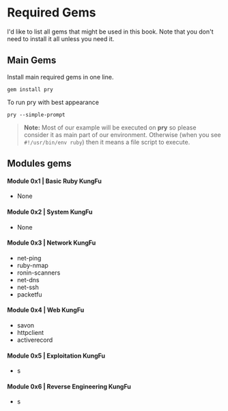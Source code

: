 # Required Gems
I'd like to list all gems that might be used in this book. Note that you don't need to install it all unless you need it.

## Main Gems
Install main required gems in one line.
```
gem install pry
```
To run pry with best appearance
```
pry --simple-prompt
```

> **Note:** Most of our example will be executed on **pry** so please consider it as main part of our environment. Otherwise (when you see `#!/usr/bin/env ruby`) then it means a file script to execute.


## Modules gems 

#### Module 0x1 | Basic Ruby KungFu
- None
#### Module 0x2 | System KungFu
- None
#### Module 0x3 | Network KungFu
-  net-ping
-  ruby-nmap 
-  ronin-scanners
-  net-dns
-  net-ssh
-  packetfu
#### Module 0x4 | Web KungFu
- savon 
- httpclient
- activerecord
#### Module 0x5 | Exploitation KungFu
- s 
#### Module 0x6 | Reverse Engineering KungFu
- s 